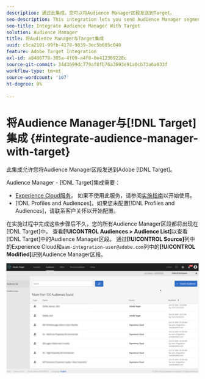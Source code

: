 ```yaml
---
description: 通过此集成，您可以将Audience Manager区段发送到Target。
seo-description: This integration lets you send Audience Manager segments to Target.
seo-title: Integrate Audience Manager With Target
solution: Audience Manager
title: 将Audience Manager与Target集成
uuid: c5ca2101-99fb-4178-9839-3ec5b605c040
feature: Adobe Target Integration
exl-id: a8486778-305a-4f09-a4f8-0e412369228c
source-git-commit: 34d3699dc779af8fb76a3693e91a0cb73a6a033f
workflow-type: tm+mt
source-wordcount: '107'
ht-degree: 0%

---
```


# 将Audience Manager与[!DNL Target]集成 {#integrate-audience-manager-with-target}

此集成允许您将Audience Manager区段发送到Adobe [!DNL Target]。

Audience Manager - [!DNL Target]集成需要：

* [Experience Cloud服务](https://experienceleague.adobe.com/docs/id-service/using/home.html?lang=zh-Hans)。 如果不使用此服务，请参阅[实施指南](https://experienceleague.adobe.com/docs/id-service/using/implementation/implementation-guides.html?lang=zh-Hans)以开始使用。
* [!DNL Profiles and Audiences]。如果您未配置[!DNL Profiles and Audiences]，请联系客户关怀以开始配置。

在实施过程中完成这些步骤后不久，您的所有Audience Manager区段都将出现在[!DNL Target]中。 查看&#x200B;**[!UICONTROL Audiences > Audience List]**&#x200B;以查看[!DNL Target]中的Audience Manager区段。 通过&#x200B;**[!UICONTROL Source]**&#x200B;列中的Experience Cloud和`aam-integration-user@adobe.com`列中的&#x200B;**[!UICONTROL Modified]**&#x200B;识别Audience Manager区段。

![](../assets/target.png)
